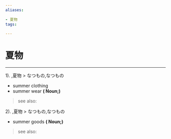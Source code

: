 ```yaml
---
aliases:
    
- 夏物
tags:
    
---
```


# 夏物
---
1).
,夏物 > なつもの,なつもの

- summer clothing
- summer wear
**( Noun;)**
> see also: 
            
2).
,夏物 > なつもの,なつもの

- summer goods
**( Noun;)**
> see also: 
            